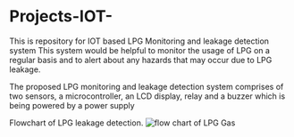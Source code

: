# Projects-IOT-
This is repository for IOT based LPG Monitoring and leakage detection system
 This system would be
helpful to monitor the usage of LPG on a regular basis and to
alert about any hazards that may occur due to LPG leakage.

The proposed LPG monitoring and leakage detection system
comprises of two sensors, a microcontroller, an LCD display,
relay and a buzzer which is being powered by a power supply

Flowchart of LPG leakage detection.
![flow chart of LPG Gas](https://user-images.githubusercontent.com/47239011/235214766-0ed6c4b2-fd2f-4b8a-aec2-65864616545d.png)

